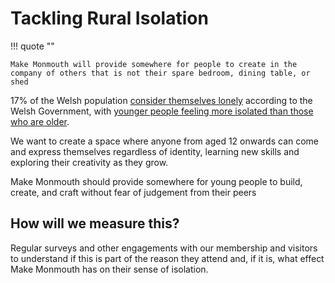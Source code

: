# Tackling Rural Isolation

!!! quote "" 

    Make Monmouth will provide somewhere for people to create in the company of others that is not their spare bedroom, dining table, or shed


17% of the Welsh population [consider themselves lonely](https://www.gov.wales/loneliness-and-isolation-rural-wales-ticking-time-bomb-huw-irranca-davies-0) according to the Welsh Government, with [younger people feeling more isolated than those who are older](https://www.gov.wales/tackling-loneliness-and-social-isolation-through-connected-communities).

We want to create a space where anyone from aged 12 onwards can come and express themselves regardless of identity, learning new skills and exploring their creativity as they grow.

Make Monmouth should provide somewhere for young people to build, create, and craft without fear of judgement from their peers

## How will we measure this?

Regular surveys and other engagements with our membership and visitors to understand if this is part of the reason they attend and, if it is, what effect Make Monmouth has on their sense of isolation.
